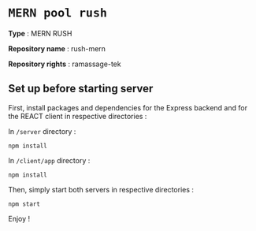 # `MERN pool rush`

__Type__ : MERN RUSH

__Repository name__ :  rush-mern

__Repository rights__ :  ramassage-tek

## Set up before starting server

First, install packages and dependencies for the Express backend and for the REACT client in respective directories :

In ```/server``` directory :

```npm install```

In ```/client/app``` directory :

```npm install```

Then, simply start both servers in respective directories :

```npm start```


Enjoy !
